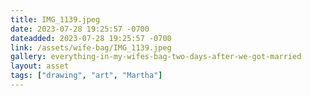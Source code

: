 ```yaml
---
title: IMG_1139.jpeg
date: 2023-07-28 19:25:57 -0700
dateadded: 2023-07-28 19:25:57 -0700
link: /assets/wife-bag/IMG_1139.jpeg
gallery: everything-in-my-wifes-bag-two-days-after-we-got-married
layout: asset
tags: ["drawing", "art", "Martha"]
--- 
```


